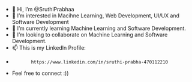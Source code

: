 - 👋 Hi, I’m @SruthiPrabhaa
- 👀 I’m interested in Macihne Learning, Web Development, UI/UX and Software Development
- 🌱 I’m currently learning Machine Learning and Software Development.
- 💞️ I’m looking to collaborate on Machine Learning and Software Development. 
- 📫 This is my LinkedIn Profile:
-            https://www.linkedin.com/in/sruthi-prabha-470112210
-    Feel free to connect :)) 

<!---
SruthiPrabhaa/SruthiPrabhaa is a ✨ special ✨ repository because its `README.md` (this file) appears on your GitHub profile.
You can click the Preview link to take a look at your changes.
--->
